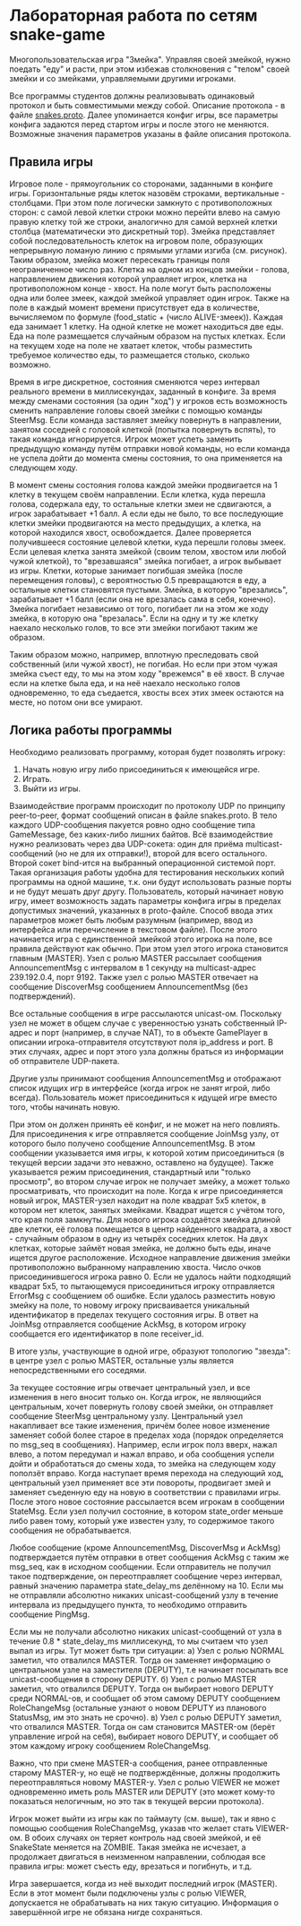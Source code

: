 # Лабораторная работа по сетям snake-game
Многопользовательская игра "Змейка".
Управляя своей змейкой, нужно поедать "еду" и расти, при этом избежав столкновения с "телом" своей змейки и со змейками, управляемыми другими игроками.

Все программы студентов должны реализовывать одинаковый протокол и быть совместимыми между собой.
Описание протокола - в файле [snakes.proto](snakes.proto).
Далее упоминается конфиг игры, все параметры конфига задаются перед стартом игры и после этого не меняются.
Возможные значения параметров указаны в файле описания протокола.

## Правила игры

Игровое поле - прямоугольник со сторонами, заданными в конфиге игры.
Горизонтальные ряды клеток назовём строками, вертикальные - столбцами.
При этом поле логически замкнуто с противоположных сторон: с самой левой клетки строки можно перейти влево на самую правую клетку той же строки, аналогично для самой верхней клетки столбца (математически это дискретный тор).
Змейка представляет собой последовательность клеток на игровом поле, образующих непрерывную ломаную линию с прямыми углами изгиба (см. рисунок).
Таким образом, змейка может пересекать границы поля неограниченное число раз.
Клетка на одном из концов змейки - голова, направлением движения которой управляет игрок, клетка на противоположном конце - хвост.
На поле могут быть расположены одна или более змеек, каждой змейкой управляет один игрок.
Также на поле в каждый момент времени присутствует еда в количестве, вычисляемом по формуле (food_static + (число ALIVE-змеек)).
Каждая еда занимает 1 клетку.
На одной клетке не может находиться две еды.
Еда на поле размещается случайным образом на пустых клетках.
Если на текущем ходе на поле не хватает клеток, чтобы разместить требуемое количество еды, то размещается столько, сколько возможно.

Время в игре дискретное, состояния сменяются через интервал реального времени в миллисекундах, заданный в конфиге.
За время между сменами состояния (за один "ход") у игроков есть возможность сменить направление головы своей змейки с помощью команды SteerMsg.
Если команда заставляет змейку повернуть в направлении, занятом соседней с головой клеткой (попытка повернуть вспять), то такая команда игнорируется.
Игрок может успеть заменить предыдущую команду путём отправки новой команды, но если команда не успела дойти до момента смены состояния, то она применяется на следующем ходу.

В момент смены состояния голова каждой змейки продвигается на 1 клетку в текущем своём направлении.
Если клетка, куда перешла голова, содержала еду, то остальные клетки змеи не сдвигаются, а игрок зарабатывает +1 балл.
А если еды не было, то все последующие клетки змейки продвигаются на место предыдущих, а клетка, на которой находился хвост, освобождается.
Далее проверяется получившееся состояние целевой клетки, куда перешли головы змеек.
Если целевая клетка занята змейкой (своим телом, хвостом или любой чужой клеткой), то "врезавшаяся" змейка погибает, а игрок выбывает из игры.
Клетки, которые занимает погибшая змейка (после перемещения головы), с вероятностью 0.5 превращаются в еду, а остальные клетки становятся пустыми.
Змейка, в которую "врезались", зарабатывает +1 балл (если она не врезалась сама в себя, конечно).
Змейка погибает независимо от того, погибает ли на этом же ходу змейка, в которую она "врезалась".
Если на одну и ту же клетку наехало несколько голов, то все эти змейки погибают таким же образом.

Таким образом можно, например, вплотную преследовать свой собственный (или чужой хвост), не погибая.
Но если при этом чужая змейка съест еду, то мы на этом ходу "врежемся" в её хвост.
В случае если на клетке была еда, и на неё наехало несколько голов одновременно, то еда съедается, хвосты всех этих змеек остаются на месте, но потом они все умирают.

## Логика работы программы

Необходимо реализовать программу, которая будет позволять игроку:
1. Начать новую игру либо присоединиться к имеющейся игре.
1. Играть.
1. Выйти из игры.

Взаимодействие программ происходит по протоколу UDP по принципу peer-to-peer, формат сообщений описан в файле snakes.proto.
В тело каждого UDP-сообщения пакуется ровно одно сообщение типа GameMessage, без каких-либо лишних байтов.
Всё взаимодействие нужно реализовать через два UDP-сокета: один для приёма multicast-сообщений (но не для их отправки!), второй для всего остального.
Второй сокет bind-ится на выбранный операционной системой порт.
Такая организация работы удобна для тестирования нескольких копий программы на одной машине, т.к. они будут использовать разные порты и не будут мешать друг другу.
Пользователь, который начинает новую игру, имеет возможность задать параметры конфига игры в пределах допустимых значений, указанных в proto-файле.
Способ ввода этих параметров может быть любым разумным (например, ввод из интерфейса или перечисление в текстовом файле).
После этого начинается игра с единственной змейкой этого игрока на поле, все правила действуют как обычно.
При этом узел этого игрока становится главным (MASTER).
Узел с ролью MASTER рассылает сообщения AnnouncementMsg с интервалом в 1 секунду на multicast-адрес 239.192.0.4, порт 9192.
Также узел с ролью MASTER отвечает на сообщение DiscoverMsg сообщением AnnouncementMsg (без подтверждений).

Все остальные сообщения в игре рассылаются unicast-ом.
Поскольку узел не может в общем случае с уверенностью узнать собственный IP-адрес и порт (например, в случае NAT), то в объекте GamePlayer в описании игрока-отправителя отсутствуют поля ip_address и port.
В этих случаях, адрес и порт этого узла должны браться из информации об отправителе UDP-пакета.

Другие узлы принимают сообщения AnnouncementMsg и отображают список идущих игр в интерфейсе (когда игрок не занят игрой, либо всегда).
Пользователь может присоединиться к идущей игре вместо того, чтобы начинать новую.

При этом он должен принять её конфиг, и не может на него повлиять.
Для присоединения к игре отправляется сообщение JoinMsg узлу, от которого было получено сообщение AnnouncementMsg.
В этом сообщении указывается имя игры, к которой хотим присоединиться (в текущей версии задачи это неважно, оставлено на будущее).
Также указывается режим присоединения, стандартный или "только просмотр", во втором случае игрок не получает змейку, а может только просматривать, что происходит на поле. 
Когда к игре присоединяется новый игрок, MASTER-узел находит на поле квадрат 5x5 клеток, в котором нет клеток, занятых змейками.
Квадрат ищется с учётом того, что края поля замкнуты.
Для нового игрока создаётся змейка длиной две клетки, её голова помещается в центр найденного квадрата, а хвост - случайным образом в одну из четырёх соседних клеток.
На двух клетках, которые займёт новая змейка, не должно быть еды, иначе ищется другое расположение.
Исходное направление движения змейки противоположно выбранному направлению хвоста.
Число очков присоединившегося игрока равно 0.
Если не удалось найти подходящий квадрат 5x5, то пытающемуся присоединиться игроку отправляется ErrorMsg с сообщением об ошибке.
Если удалось разместить новую змейку на поле, то новому игроку присваивается уникальный идентификатор в пределах текущего состояния игры.
В ответ на JoinMsg отправляется сообщение AckMsg, в котором игроку сообщается его идентификатор в поле receiver_id.

В итоге узлы, участвующие в одной игре, образуют топологию "звезда": в центре узел с ролью MASTER, остальные узлы является непосредственными его соседями.

За текущее состояние игры отвечает центральный узел, и все изменения в него вносит только он.
Когда игрок, не являющийся центральным, хочет повернуть голову своей змейки, он отправляет сообщение SteerMsg центральному узлу.
Центральный узел накапливает все такие изменения, причём более новое изменение заменяет собой более старое в пределах хода (порядок определяется по msg_seq в сообщениях).
Например, если игрок полз вверх, нажал влево, а потом передумал и нажал вправо, и оба сообщения успели дойти и обработаться до смены хода, то змейка на следующем ходу поползёт вправо.
Когда наступает время перехода на следующий ход, центральный узел применяет все эти повороты, продвигает змей и заменяет съеденную еду на новую в соответствии с правилами игры.
После этого новое состояние рассылается всем игрокам в сообщении StateMsg.
Если узел получил состояние, в котором state_order меньше либо равен тому, который уже известен узлу, то содержимое такого сообщения не обрабатывается.

Любое сообщение (кроме AnnouncementMsg, DiscoverMsg и AckMsg) подтверждается путём отправки в ответ сообщения AckMsg с таким же msg_seq, как в исходном сообщении.
Если отправитель не получил такое подтверждение, он переотправляет сообщение через интервал, равный значению параметра state_delay_ms делённому на 10.
Если мы не отправляли абсолютно никаких unicast-сообщений узлу в течение интервала из предыдущего пункта, то необходимо отправить сообщение PingMsg.

Если мы не получали абсолютно никаких unicast-сообщений от узла в течение 0.8 * state_delay_ms миллисекунд, то мы считаем что узел выпал из игры.
Тут может быть три ситуации:
а) Узел с ролью NORMAL заметил, что отвалился MASTER. Тогда он заменяет информацию о центральном узле на заместителя (DEPUTY), т.е начинает посылать все unicast-сообщения в сторону DEPUTY.
б) Узел с ролью MASTER заметил, что отвалился DEPUTY. Тогда он выбирает нового DEPUTY среди NORMAL-ов, и сообщает об этом самому DEPUTY сообщением RoleChangeMsg (остальные узнают о новом DEPUTY из планового StatusMsg, им это знать не срочно).
в) Узел с ролью DEPUTY заметил, что отвалился MASTER. Тогда он сам становится MASTER-ом (берёт управление игрой на себя), выбирает нового DEPUTY, и сообщает об этом каждому игроку сообщением RoleChangeMsg.

Важно, что при смене MASTER-а сообщения, ранее отправленные старому MASTER-у, но ещё не подтверждённые, должны продолжить переотправляться новому MASTER-у.
Узел с ролью VIEWER не может одновременно иметь роль MASTER или DEPUTY (это может кому-то показаться нелогичным, но это так в текущей версии протокола).

Игрок может выйти из игры как по таймауту (см. выше), так и явно с помощью сообщения RoleChangeMsg, указав что желает стать VIEWER-ом.
В обоих случаях он теряет контроль над своей змейкой, и её SnakeState меняется на ZOMBIE.
Такая змейка не исчезает, а продолжает двигаться в неизменном направлении, соблюдая все правила игры: может съесть еду, врезаться и погибнуть, и т.д.

Игра завершается, когда из неё выходит последний игрок (MASTER).
Если в этот момент были подключены узлы с ролью VIEWER, допускается не обрабатывать на них такую ситуацию.
Информация о завершённой игре не обязана нигде сохраняться.
